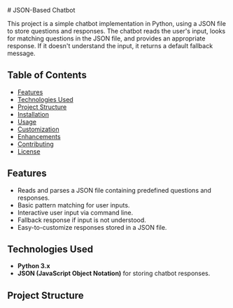 <p>
  # JSON-Based Chatbot

This project is a simple chatbot implementation in Python, using a JSON file to store questions and responses. The chatbot reads the user's input, looks for matching questions in the JSON file, and provides an appropriate response. If it doesn't understand the input, it returns a default fallback message.

## Table of Contents

- [Features](#features)
- [Technologies Used](#technologies-used)
- [Project Structure](#project-structure)
- [Installation](#installation)
- [Usage](#usage)
- [Customization](#customization)
- [Enhancements](#enhancements)
- [Contributing](#contributing)
- [License](#license)

## Features

- Reads and parses a JSON file containing predefined questions and responses.
- Basic pattern matching for user inputs.
- Interactive user input via command line.
- Fallback response if input is not understood.
- Easy-to-customize responses stored in a JSON file.

## Technologies Used

- **Python 3.x**
- **JSON (JavaScript Object Notation)** for storing chatbot responses.

## Project Structure


</p>

